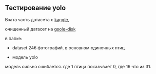 ## Тестирование yolo

Взата часть датасета с [kaggle](https://www.kaggle.com/datasets/harshwalia/birds-vs-drone-dataset),

 очищенный датасет на [goole-disk](https://drive.google.com/drive/folders/1nCuXvL-ASwH6vL1lW05j7WcX1XokMJzz?usp=sharing)

в папке:

- dataset 246 фотографий, в основном одиночных птиц

- модель yolo

модель сильно ошибается. где 1 птица показывает 0, где 19 что из 31.